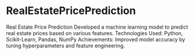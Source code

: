 # RealEstatePricePrediction
Real Estate Price Prediction Developed a machine learning model to predict real estate prices based on  various features. Technologies Used: Python, Scikit-Learn, Pandas, NumPy Achievements: Improved model accuracy by tuning hyperparameters and  feature engineering.
